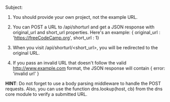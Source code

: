 Subject:

1. You should provide your own project, not the example URL.

2. You can POST a URL to /api/shorturl and get a JSON response with original_url and short_url properties. Here's an example: { original_url : 'https://freeCodeCamp.org', short_url : 1}

3. When you visit /api/shorturl/<short_url>, you will be redirected to the original URL.

4. If you pass an invalid URL that doesn't follow the valid http://www.example.com format, the JSON response will contain { error: 'invalid url' }


**HINT**: Do not forget to use a body parsing middleware to handle the POST requests. Also, you can use the function dns.lookup(host, cb) from the dns core module to verify a submitted URL.














